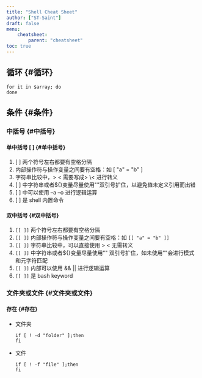 ```yaml
---
title: "Shell Cheat Sheet"
author: ["ST-Saint"]
draft: false
menu:
    cheatsheet:
        parent: "cheatsheet"
toc: true
---
```


## 循环 {#循环}

```shell
for it in $array; do
done
```


## 条件 {#条件}


### 中括号 {#中括号}


#### 单中括号 [ ] {#单中括号}

1.  [  ] 两个符号左右都要有空格分隔
2.  内部操作符与操作变量之间要有空格：如 [ "a" = "b" ]
3.  字符串比较中，&gt; &lt; 需要写成&gt; \\&lt; 进行转义
4.  [  ] 中字符串或者${}变量尽量使用""双引号扩住，以避免值未定义引用而出错
5.  [  ] 中可以使用 –a –o 进行逻辑运算
6.  [  ] 是 shell 内置命令


#### 双中括号 {#双中括号}

1.  `[[ ]]` 两个符号左右都要有空格分隔
2.  `[[ ]]` 内部操作符与操作变量之间要有空格：如 `[[ "a" = "b" ]]`
3.  `[[ ]]` 字符串比较中，可以直接使用 &gt; &lt; 无需转义
4.  `[[ ]]` 中字符串或者${}变量尽量使用"" 双引号扩住，如未使用""会进行模式和元字符匹配
5.  `[[ ]]` 内部可以使用 &amp;&amp; || 进行逻辑运算
6.  `[[ ]]` 是 bash keyword


### 文件夹或文件 {#文件夹或文件}


#### 存在 {#存在}

<!--list-separator-->

-  文件夹

    ```shell
    if [ ! -d "folder" ];then
    fi
    ```

<!--list-separator-->

-  文件

    ```shell
    if [ ! -f "file" ];then
    fi
    ```
